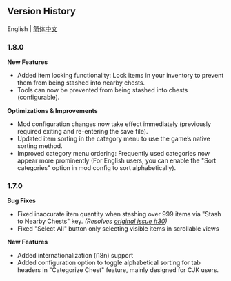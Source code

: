﻿## Version History

English | [简体中文](VersionHistory_zh.md)

### 1.8.0

**New Features**
- Added item locking functionality: Lock items in your inventory to prevent them from being stashed into nearby chests.
- Tools can now be prevented from being stashed into chests (configurable).

**Optimizations & Improvements**
- Mod configuration changes now take effect immediately (previously required exiting and re-entering the save file).
- Updated item sorting in the category menu to use the game’s native sorting method.
- Improved category menu ordering: Frequently used categories now appear more prominently (For English users, you can enable the "Sort categories" option in mod config to sort alphabetically).

### 1.7.0

**Bug Fixes**
- Fixed inaccurate item quantity when stashing over 999 items via "Stash to Nearby Chests" key. _(Resolves [original issue #30](https://github.com/aEnigmatic/ConvenientChests/issues/30))_
- Fixed "Select All" button only selecting visible items in scrollable views

**New Features**
- Added internationalization (i18n) support
- Added configuration option to toggle alphabetical sorting for tab headers in "Categorize Chest" feature, mainly designed for CJK users.